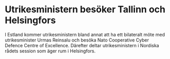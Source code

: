 # Utrikesministern besöker Tallinn och Helsingfors

I Estland kommer utrikesministern bland annat att ha ett bilateralt möte med utrikesminister Urmas Reinsalu och besöka Nato Cooperative Cyber Defence Centre of Excellence. Därefter deltar utrikesministern i Nordiska rådets session som äger rum i Helsingfors.
